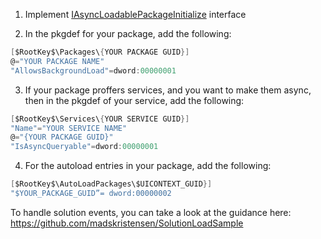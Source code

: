 1. Implement [IAsyncLoadablePackageInitialize](https://docs.microsoft.com/en-us/dotnet/api/microsoft.visualstudio.shell.interop.iasyncloadablepackageinitialize?view=visualstudiosdk-2017) interface

2. In the pkgdef for your package, add the following:
```c#
[$RootKey$\Packages\{YOUR PACKAGE GUID}]
@="YOUR PACKAGE NAME"
"AllowsBackgroundLoad"=dword:00000001
```

3. If your package proffers services, and you want to make them async, then in the pkgdef of your service, add the following:
```c#
[$RootKey$\Services\{YOUR SERVICE GUID}]
"Name"="YOUR SERVICE NAME"
@="{YOUR PACKAGE GUID}"
"IsAsyncQueryable"=dword:00000001
```

4. For the autoload entries in your package, add the following:
```c#
[$RootKey$\AutoLoadPackages\$UICONTEXT_GUID}]
"$YOUR_PACKAGE_GUID”= dword:00000002
```

To handle solution events, you can take a look at the guidance here: https://github.com/madskristensen/SolutionLoadSample
